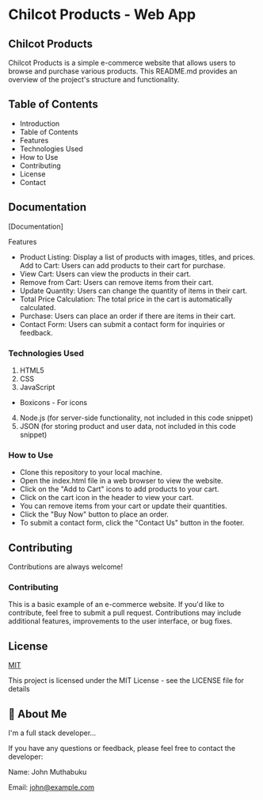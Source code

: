 
# Chilcot Products - Web App

## Chilcot Products

Chilcot Products is a simple e-commerce website that allows users to browse and purchase various products. This README.md provides an overview of the project's structure and functionality.


## Table of Contents

- Introduction
- Table of Contents
- Features
- Technologies Used
- How to Use
- Contributing
- License
- Contact



## Documentation

[Documentation]

Features

- Product Listing: Display a list of products with images, titles, and prices.
Add to Cart: Users can add products to their cart for purchase.
- View Cart: Users can view the products in their cart.
- Remove from Cart: Users can remove items from their cart.
- Update Quantity: Users can change the quantity of items in their cart.
- Total Price Calculation: The total price in the cart is automatically calculated.
- Purchase: Users can place an order if there are items in their cart.
- Contact Form: Users can submit a contact form for inquiries or feedback.

### Technologies Used
1. HTML5
2. CSS
3. JavaScript
- Boxicons - For icons
4. Node.js (for server-side functionality, not included in this code snippet)
5. JSON (for storing product and user data, not included in this code snippet)


### How to Use
- Clone this repository to your local machine.
- Open the index.html file in a web browser to view the website.
- Click on the "Add to Cart" icons to add products to your cart.
- Click on the cart icon in the header to view your cart.
- You can remove items from your cart or update their quantities.
- Click the "Buy Now" button to place an order.
- To submit a contact form, click the "Contact Us" button in the footer.
## Contributing

Contributions are always welcome!

### Contributing
This is a basic example of an e-commerce website. If you'd like to contribute, feel free to submit a pull request. Contributions may include additional features, improvements to the user interface, or bug fixes.


## License

[MIT](https://choosealicense.com/licenses/mit/)

This project is licensed under the MIT License - see the LICENSE file for details
## 🚀 About Me
I'm a full stack developer...

If you have any questions or feedback, please feel free to contact the developer:

Name: John Muthabuku

Email: john@example.com